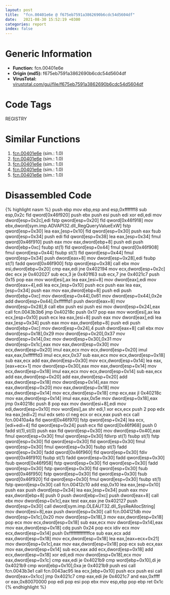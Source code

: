 ```yaml
---
layout: post
title:  "fcn.00401e6e @ f675eb7591a3862690b6cdc54d5604df"
date:   2021-08-30 15:52:19 +0300
categories: report
index: false
---
```


# Generic Information
- **Function:** fcn.00401e6e
- **Origin (md5):** f675eb7591a3862690b6cdc54d5604df
- **VirusTotal:** [virustotal.com/gui/file/f675eb7591a3862690b6cdc54d5604df][virustotal_ref]

# Code Tags
<span class="tag" id="REGISTRY">REGISTRY</span>


# Similar Functions

1. [fcn.00401e6e][similar_1_ref] (sim.: 1.0)
2. [fcn.00401e6e][similar_2_ref] (sim.: 1.0)
3. [fcn.00401e6e][similar_3_ref] (sim.: 1.0)
4. [fcn.00401e6e][similar_4_ref] (sim.: 1.0)
5. [fcn.00401e6e][similar_5_ref] (sim.: 1.0)


# Disassembled Code

{% highlight nasm %}
push ebp
mov ebp,esp
and esp,0xfffffff8
sub esp,0x2c
fld qword[0x46f920]
push ebx
push esi
push edi
xor edi,edi
mov dword[esp+0x2c],edi
fstp qword[esp+0x20]
fld qword[0x46f918]
mov ebx,dword[sym.imp.ADVAPI32.dll_RegQueryValueExW]
fstp qword[esp+0x30]
lea eax,[esp+0x10]
fld qword[esp+0x30]
push eax
fsub qword[esp+0x34]
push edi
fld qword[esp+0x38]
lea eax,[esp+0x34]
fmul qword[0x46f910]
push eax
mov eax,dword[ebp+8]
push edi
push dword[ebp+0xc]
fsubp st(1)
fld qword[esp+0x44]
fmul qword[0x46f908]
fmul qword[esp+0x44]
fsubp st(1)
fld qword[esp+0x44]
fmul qword[esp+0x34]
push dword[eax+8]
mov dword[esp+0x28],edi
fsubp st(1)
fadd qword[0x46f900]
fstp qword[esp+0x38]
call ebx
mov esi,dword[ebp+0x20]
cmp eax,edi
jne 0x402194
mov ecx,dword[esp+0x2c]
dec ecx
je 0x402027
sub ecx,3
je 0x401f63
sub ecx,7
jne 0x4021c7
push 0x15
pop eax
mov word[esi],ax
lea eax,[esi+8]
mov dword[eax],edi
mov dword[eax+4],edi
lea ecx,[esp+0x10]
push ecx
push eax
lea eax,[esp+0x34]
push eax
mov eax,dword[ebp+8]
push edi
push dword[ebp+0xc]
mov dword[esp+0x44],0x61
mov dword[esp+0x44],0x2e
add dword[esp+0x44],0xffffffd1
push dword[eax+8]
mov dword[esp+0x28],8
call ebx
push esi
push esi
mov dword[esp+0x24],eax
call fcn.0043b3b6
jmp 0x40218c
push 0x17
pop eax
mov word[esi],ax
lea ecx,[esp+0x10]
push ecx
lea eax,[esi+8]
push eax
mov dword[eax],edi
lea eax,[esp+0x34]
push eax
mov eax,dword[ebp+8]
push edi
push dword[ebp+0xc]
mov dword[esp+0x24],4
push dword[eax+8]
call ebx
mov dword[esp+0x18],0x29
mov dword[esp+0x20],0x37
mov dword[esp+0x14],0xc
mov dword[esp+0x30],0x31
mov dword[esp+0x1c],eax
mov eax,dword[esp+0x30]
mov ecx,dword[esp+0x20]
imul eax,ecx
mov ecx,dword[esp+0x20]
imul eax,eax,0xffffffd3
imul ecx,ecx,0x37
sub eax,ecx
mov ecx,dword[esp+0x18]
sub eax,ecx
add eax,dword[esp+0x30]
mov ecx,dword[esp+0x14]
lea eax,[eax+ecx+1]
mov dword[esp+0x30],eax
mov eax,dword[esp+0x14]
mov ecx,dword[esp+0x18]
imul eax,ecx
mov ecx,dword[esp+0x14]
sub eax,ecx
add eax,dword[esp+0x20]
add eax,dword[esp+0x20]
add eax,dword[esp+0x18]
mov dword[esp+0x14],eax
mov eax,dword[esp+0x20]
mov eax,dword[esp+0x18]
mov eax,dword[esp+0x14]
mov ecx,dword[esp+0x18]
cmp ecx,eax
jl 0x40218c
mov eax,dword[esp+0x14]
imul eax,eax,0x5e
mov dword[esp+0x18],eax
jmp 0x40218c
push 8
pop eax
mov dword[esi+8],edi
mov edi,dword[esp+0x10]
mov word[esi],ax
shr edi,1
xor ecx,ecx
push 2
pop edx
lea eax,[edi+2]
mul edx
seto cl
neg ecx
or ecx,eax
push ecx
call fcn.00410a4a
fld qword[0x46f970]
fstp qword[esp+0x24]
lea ecx,[edi+edi+4]
fld qword[esp+0x24]
push ecx
fld qword[0x46f968]
push 0
fadd st(1),st(0)
push eax
fld qword[esp+0x30]
mov dword[esp+0x40],eax
fmul qword[esp+0x30]
fmul qword[esp+0x30]
fdivrp st(1)
fsubp st(1)
fstp qword[esp+0x30]
fld qword[esp+0x30]
fld qword[esp+0x30]
fmul qword[esp+0x30]
fmul qword[esp+0x30]
fsubp st(1)
fadd qword[esp+0x30]
fadd qword[0x46f960]
fld qword[esp+0x30]
fdiv qword[0x46f910]
fsubp st(1)
fadd qword[esp+0x30]
fadd qword[esp+0x30]
fsub qword[0x46f958]
fstp qword[esp+0x30]
fld qword[esp+0x30]
fadd qword[esp+0x30]
fstp qword[esp+0x30]
fld qword[esp+0x30]
fsub qword[0x46f950]
fstp qword[esp+0x30]
fld qword[esp+0x30]
fsub qword[0x46f920]
fld qword[esp+0x30]
fmul qword[esp+0x30]
fsubp st(1)
fstp qword[esp+0x30]
call fcn.00412c10
add esp,0x10
lea eax,[esp+0x10]
push eax
push dword[esp+0x34]
lea eax,[esp+0x34]
push eax
mov eax,dword[ebp+8]
push 0
push dword[ebp+0xc]
push dword[eax+8]
call ebx
mov dword[esp+0x1c],eax
test eax,eax
jne 0x402127
push dword[esp+0x30]
call dword[sym.imp.OLEAUT32.dll_SysReAllocString]
mov dword[esi+8],eax
push dword[esp+0x30]
call fcn.004121db
mov dword[esp+0x1c],0x20
mov dword[esp+0x18],3
mov eax,dword[esp+0x18]
pop ecx
mov ecx,dword[esp+0x18]
sub eax,ecx
mov dword[esp+0x14],eax
mov eax,dword[esp+0x18]
cdq
push 0x24
pop ecx
idiv ecx
mov ecx,dword[esp+0x14]
push 0xffffffffffffffce
sub eax,ecx
add eax,dword[esp+0x18]
mov ecx,dword[esp+0x18]
lea eax,[eax+ecx+0x21]
mov dword[esp+0x1c],eax
mov eax,dword[esp+0x18]
pop ecx
sub ecx,eax
mov eax,dword[esp+0x14]
sub ecx,eax
add ecx,dword[esp+0x18]
add ecx,dword[esp+0x18]
xor edi,edi
mov dword[esp+0x18],ecx
mov eax,dword[esp+0x1c]
cmp eax,edi
je 0x4021b9
cmp word[ebp+0x10],di
je 0x4021b9
cmp word[ebp+0x10],0xa
je 0x4021b9
push esi
call fcn.0043b3e1
call fcn.0043ac95
lea ecx,[ebp+0x10]
push ecx
push esi
call dword[eax+0x1cc]
jmp 0x4021c7
cmp eax,edi
jle 0x4021c7
and eax,0xffff
or eax,0x80070000
pop edi
pop esi
pop ebx
mov esp,ebp
pop ebp
ret 0x1c
{% endhighlight %}


[similar_1_ref]: /report/fcn.00401e6e@3d7f25d788af3e7f7707a736ac852465
[similar_2_ref]: /report/fcn.00401e6e@e3d061f479f25b8f541d0905c967999c
[similar_3_ref]: /report/fcn.00401e6e@7307643b343733b7fbd7b4b4fb482515
[similar_4_ref]: /report/fcn.00401e6e@6e426bd8e348fab7a17ba317fb0f2d87
[similar_5_ref]: /report/fcn.00401e6e@9571c7458fae91969aaed3955e433f49
[virustotal_ref]: https://www.virustotal.com/gui/file/f675eb7591a3862690b6cdc54d5604df